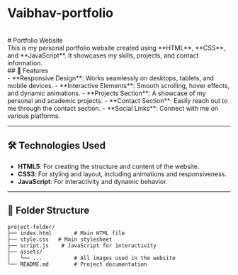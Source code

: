 # Vaibhav-portfolio
<br>
# Portfolio Website
<br>
This is my personal portfolio website created using **HTML**, **CSS**, and **JavaScript**. It showcases my skills, projects, and contact information.
<br>
## 🚀 Features
<br>
- **Responsive Design**: Works seamlessly on desktops, tablets, and mobile devices.
- **Interactive Elements**: Smooth scrolling, hover effects, and dynamic animations.
- **Projects Section**: A showcase of my personal and academic projects.
- **Contact Section**: Easily reach out to me through the contact section.
- **Social Links**: Connect with me on various platforms.

---

## 🛠️ Technologies Used

- **HTML5**: For creating the structure and content of the website.
- **CSS3**: For styling and layout, including animations and responsiveness.
- **JavaScript**: For interactivity and dynamic behavior.

---

## 📂 Folder Structure

```plaintext
project-folder/
├── index.html       # Main HTML file
├── style.css   # Main stylesheet  
├── script.js    # JavaScript for interactivity
├── assets/
│   └── ...          # All images used in the website
└── README.md        # Project documentation
